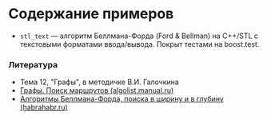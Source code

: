 # Содержание примеров

- `stl_text` &mdash; алгоритм Беллмана-Форда (Ford & Bellman) на C++/STL с текстовыми форматами ввода/вывода. Покрыт тестами на boost.test.

### Литература

- Тема 12, "Графы", в методичке В.И. Галочкина
- [Графы. Поиск маршрутов (algolist.manual.ru)](http://algolist.manual.ru/maths/graphs/index.php)
- [Алгоритмы Беллмана-Форда, поиска в ширину и в глубину (habrahabr.ru)](https://habrahabr.ru/users/alexeykuzmin0/topics/)
